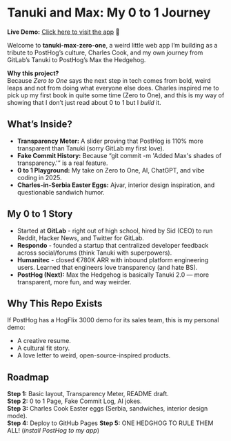 # Tanuki and Max: My 0 to 1 Journey
**Live Demo:** [Click here to visit the app](https://dscdng.github.io/tanuki-zero-max-one/) 🎉


Welcome to **tanuki-max-zero-one**, a weird little web app I’m building as a tribute to PostHog’s culture, Charles Cook, and my own journey from GitLab’s Tanuki to PostHog’s Max the Hedgehog.  

**Why this project?**  
Because *Zero to One* says the next step in tech comes from bold, weird leaps and not from doing what everyone else does. Charles inspired me to pick up my first book in quite some time (Zero to One), and this is my way of showing that I don’t just read about 0 to 1 but I *build* it.  


## What’s Inside?
- **Transparency Meter:** A slider proving that PostHog is 110% more transparent than Tanuki (sorry GitLab my first love).
- **Fake Commit History:** Because “git commit -m 'Added Max's shades of transparency.'” is a real feature.
- **0 to 1 Playground:** My take on Zero to One, AI, ChatGPT, and vibe coding in 2025.
- **Charles-in-Serbia Easter Eggs:** Ajvar, interior design inspiration, and questionable sandwich humor.

## My 0 to 1 Story
- Started at **GitLab** - right out of high school, hired by Sid (CEO) to run Reddit, Hacker News, and Twitter for GitLab.  
- **Respondo** - founded a startup that centralized developer feedback across social/forums (think Tanuki with superpowers).  
- **Humanitec** - closed €780K ARR with inbound platform engineering users. Learned that engineers love transparency (and hate BS).  
- **PostHog (Next):** Max the Hedgehog is basically Tanuki 2.0 — more transparent, more fun, and way weirder. 

## Why This Repo Exists
If PostHog has a HogFlix 3000 demo for its sales team, this is my personal demo:  
- A creative resume.  
- A cultural fit story.  
- A love letter to weird, open-source-inspired products.

## Roadmap
**Step 1:** Basic layout, Transparency Meter, README draft.  
**Step 2:** 0 to 1 Page, Fake Commit Log, AI jokes.  
**Step 3:** Charles Cook Easter eggs (Serbia, sandwiches, interior design mode).  
**Step 4:** Deploy to GitHub Pages
**Step 5:** ONE HEDGHOG TO RULE THEM ALL! (*install PostHog to my app*)
